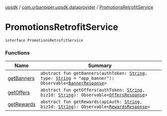 [upsdk](../../index.md) / [com.urbanpiper.upsdk.dataprovider](../index.md) / [PromotionsRetrofitService](./index.md)

# PromotionsRetrofitService

`interface PromotionsRetrofitService`

### Functions

| Name | Summary |
|---|---|
| [getBanners](get-banners.md) | `abstract fun getBanners(authToken: `[`String`](https://kotlinlang.org/api/latest/jvm/stdlib/kotlin/-string/index.html)`, type: `[`String`](https://kotlinlang.org/api/latest/jvm/stdlib/kotlin/-string/index.html)` = "app_banner"): Observable<`[`BannerResponse`](../../com.urbanpiper.upsdk.model.networkresponse/-banner-response/index.md)`>` |
| [getOffers](get-offers.md) | `abstract fun getOffers(authToken: `[`String`](https://kotlinlang.org/api/latest/jvm/stdlib/kotlin/-string/index.html)`, bizId: `[`String`](https://kotlinlang.org/api/latest/jvm/stdlib/kotlin/-string/index.html)`): Observable<`[`OffersResponse`](../../com.urbanpiper.upsdk.model.networkresponse/-offers-response/index.md)`>` |
| [getRewards](get-rewards.md) | `abstract fun getRewards(apiAuth: `[`String`](https://kotlinlang.org/api/latest/jvm/stdlib/kotlin/-string/index.html)`, bizId: `[`String`](https://kotlinlang.org/api/latest/jvm/stdlib/kotlin/-string/index.html)`): Observable<`[`RewardsResponse`](../../com.urbanpiper.upsdk.model.networkresponse/-rewards-response/index.md)`>` |
